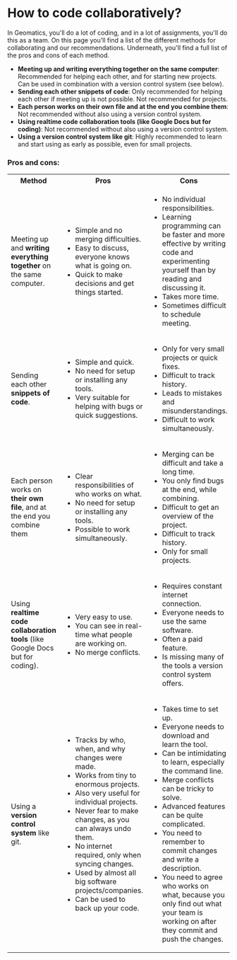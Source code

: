 # How to code collaboratively?

In Geomatics, you'll do a lot of coding, and in a lot of assignments, you'll do this as a team. On this page you'll find a list of the different methods for collaborating and our recommendations. Underneath, you'll find a full list of the pros and cons of each method.

- **Meeting up and writing everything together on the same computer**: Recommended for helping each other, and for starting new projects. Can be used in combination with a version control system (see below).
- **Sending each other snippets of code**: Only recommended for helping each other if meeting up is not possible. Not recommended for projects.
- **Each person works on their own file and at the end you combine them**: Not recommended without also using a version control system.
- **Using realtime code collaboration tools (like Google Docs but for coding)**:  Not recommended without also using a version control system.
- **Using a version control system like git**: Highly recommended to learn and start using as early as possible, even for small projects.

### Pros and cons:

<table>
    <tr>
        <th>Method</th>
        <th>Pros</th>
        <th>Cons</th>
    </tr>
    <tr>
        <td>Meeting up and <b>writing everything together</b> on the same computer.</td>
        <td>
            <ul>
                <li>Simple and no merging difficulties.</li>
                <li>Easy to discuss, everyone knows what is going on.</li>
                <li>Quick to make decisions and get things started.</li>
            </ul>
        </td>
        <td>
            <ul>
                <li>No individual responsibilities.</li>
                <li>Learning programming can be faster and more effective by writing code and experimenting yourself than by reading and discussing it.</li>
                <li>Takes more time.</li>
                <li>Sometimes difficult to schedule meeting.</li>
            </ul>
        </td>
    </tr>
    <tr>
        <td>Sending each other <b>snippets of code</b>.</td>
        <td>
            <ul>
                <li>Simple and quick.</li>
                <li>No need for setup or installing any tools.</li>
                <li>Very suitable for helping with bugs or quick suggestions.</li>
            </ul>
        </td>
        <td>
            <ul>
                <li>Only for very small projects or quick fixes.</li>
                <li>Difficult to track history.</li>
                <li>Leads to mistakes and misunderstandings.</li>
                <li>Difficult to work simultaneously.</li>
            </ul>
        </td>
    </tr>
    <tr>
        <td>Each person works on <b>their own file</b>, and at the end you combine them</td>
        <td>
            <ul>
                <li>Clear responsibilities of who works on what.</li>
                <li>No need for setup or installing any tools.</li>
                <li>Possible to work simultaneously.</li>
            </ul>
        </td>
                <td>
            <ul>
                <li>Merging can be difficult and take a long time.</li>
                <li>You only find bugs at the end, while combining.</li>
                <li>Difficult to get an overview of the project.</li>
                <li>Difficult to track history.</li>
                <li>Only for small projects.</li>
            </ul>
        </td>
    </tr>
    <tr>
        <td>Using <b>realtime code collaboration tools</b> (like Google Docs but for coding).</td>
        <td>
            <ul>
                <li>Very easy to use.</li>
                <li>You can see in real-time what people are working on.</li>
                <li>No merge conflicts.</li>
            </ul>
        </td>
                <td>
            <ul>
                <li>Requires constant internet connection.</li>
                <li>Everyone needs to use the same software.</li>
                <li>Often a paid feature.</li>
                <li>Is missing many of the tools a version control system offers.</li>
            </ul>
        </td>
    </tr>
    <tr>
        <td>Using a <b>version control system</b> like git.</td>
        <td>
            <ul>
                <li>Tracks by who, when, and why changes were made.</li>
                <li>Works from tiny to enormous projects.</li>
                <li>Also very useful for individual projects.</li>
                <li>Never fear to make changes, as you can always undo them.</li>
                <li>No internet required, only when syncing changes.</li>
                <li>Used by almost all big software projects/companies.</li>
                <li>Can be used to back up your code.</li>
            </ul>
        </td>
                <td>
            <ul>
                <li>Takes time to set up.</li>
                <li>Everyone needs to download and learn the tool.</li>
                <li>Can be intimidating to learn, especially the command line.</li>
                <li>Merge conflicts can be tricky to solve.</li> 
                <li>Advanced features can be quite complicated.</li>
                <li>You need to remember to commit changes and write a description.</li>
                <li>You need to agree who works on what, because you only find out what your team is working on after they commit and push the changes.</li>
            </ul>
        </td>
    </tr>
</table>
